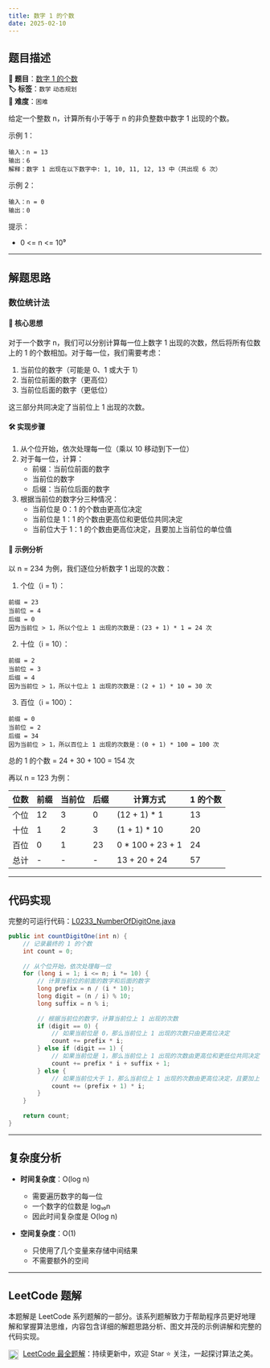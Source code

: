 ```yaml
---
title: 数字 1 的个数
date: 2025-02-10
---
```


## 题目描述

**🔗 题目**：[数字 1 的个数](https://leetcode.cn/problems/number-of-digit-one/)  
**🏷️ 标签**：`数学` `动态规划`  
**🔴 难度**：`困难`  

给定一个整数 n，计算所有小于等于 n 的非负整数中数字 1 出现的个数。

示例 1：
```
输入：n = 13
输出：6
解释：数字 1 出现在以下数字中: 1, 10, 11, 12, 13 中（共出现 6 次）
```

示例 2：
```
输入：n = 0
输出：0
```

提示：
- 0 <= n <= 10⁹

---

## 解题思路
### 数位统计法

#### 📝 核心思想
对于一个数字 n，我们可以分别计算每一位上数字 1 出现的次数，然后将所有位数上的 1 的个数相加。对于每一位，我们需要考虑：
1. 当前位的数字（可能是 0、1 或大于 1）
2. 当前位前面的数字（更高位）
3. 当前位后面的数字（更低位）

这三部分共同决定了当前位上 1 出现的次数。

#### 🛠️ 实现步骤
1. 从个位开始，依次处理每一位（乘以 10 移动到下一位）
2. 对于每一位，计算：
   - 前缀：当前位前面的数字
   - 当前位的数字
   - 后缀：当前位后面的数字
3. 根据当前位的数字分三种情况：
   - 当前位是 0：1 的个数由更高位决定
   - 当前位是 1：1 的个数由更高位和更低位共同决定
   - 当前位大于 1：1 的个数由更高位决定，且要加上当前位的单位值

#### 🧩 示例分析
以 n = 234 为例，我们逐位分析数字 1 出现的次数：

1. 个位（i = 1）：
```
前缀 = 23
当前位 = 4
后缀 = 0
因为当前位 > 1，所以个位上 1 出现的次数是：(23 + 1) * 1 = 24 次
```

2. 十位（i = 10）：
```
前缀 = 2
当前位 = 3
后缀 = 4
因为当前位 > 1，所以十位上 1 出现的次数是：(2 + 1) * 10 = 30 次
```

3. 百位（i = 100）：
```
前缀 = 0
当前位 = 2
后缀 = 34
因为当前位 > 1，所以百位上 1 出现的次数是：(0 + 1) * 100 = 100 次
```

总的 1 的个数 = 24 + 30 + 100 = 154 次

再以 n = 123 为例：

| 位数 | 前缀 | 当前位 | 后缀 | 计算方式 | 1 的个数 |
|-----|------|-------|------|---------|---------|
| 个位 | 12 | 3 | 0 | (12 + 1) * 1 | 13 |
| 十位 | 1 | 2 | 3 | (1 + 1) * 10 | 20 |
| 百位 | 0 | 1 | 23 | 0 * 100 + 23 + 1 | 24 |
| 总计 | - | - | - | 13 + 20 + 24 | 57 |

---

## 代码实现

完整的可运行代码：[L0233_NumberOfDigitOne.java](../src/main/java/L0233_NumberOfDigitOne.java)

```java
public int countDigitOne(int n) {
    // 记录最终的 1 的个数
    int count = 0;
    
    // 从个位开始，依次处理每一位
    for (long i = 1; i <= n; i *= 10) {
        // 计算当前位的前面的数字和后面的数字
        long prefix = n / (i * 10);
        long digit = (n / i) % 10;
        long suffix = n % i;
        
        // 根据当前位的数字，计算当前位上 1 出现的次数
        if (digit == 0) {
            // 如果当前位是 0，那么当前位上 1 出现的次数只由更高位决定
            count += prefix * i;
        } else if (digit == 1) {
            // 如果当前位是 1，那么当前位上 1 出现的次数由更高位和更低位共同决定
            count += prefix * i + suffix + 1;
        } else {
            // 如果当前位大于 1，那么当前位上 1 出现的次数由更高位决定，且要加上 i
            count += (prefix + 1) * i;
        }
    }
    
    return count;
}
```

---

## 复杂度分析

- **时间复杂度**：O(log n)
  - 需要遍历数字的每一位
  - 一个数字的位数是 log₁₀n
  - 因此时间复杂度是 O(log n)

- **空间复杂度**：O(1)
  - 只使用了几个变量来存储中间结果
  - 不需要额外的空间

---

## LeetCode 题解

本题解是 LeetCode 系列题解的一部分。该系列题解致力于帮助程序员更好地理解和掌握算法思维，内容包含详细的解题思路分析、图文并茂的示例讲解和完整的代码实现。

<img src="https://github.githubassets.com/images/modules/logos_page/GitHub-Mark.png" alt="GitHub" width="20" style="vertical-align: middle; margin-right: 5px"> [LeetCode 最全题解](https://github.com/LjyYano/LeetCode)：持续更新中，欢迎 Star ⭐️ 关注，一起探讨算法之美。 